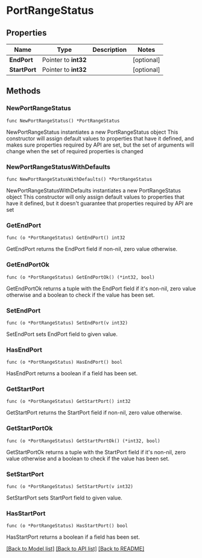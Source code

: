 # PortRangeStatus

## Properties

Name | Type | Description | Notes
------------ | ------------- | ------------- | -------------
**EndPort** | Pointer to **int32** |  | [optional] 
**StartPort** | Pointer to **int32** |  | [optional] 

## Methods

### NewPortRangeStatus

`func NewPortRangeStatus() *PortRangeStatus`

NewPortRangeStatus instantiates a new PortRangeStatus object
This constructor will assign default values to properties that have it defined,
and makes sure properties required by API are set, but the set of arguments
will change when the set of required properties is changed

### NewPortRangeStatusWithDefaults

`func NewPortRangeStatusWithDefaults() *PortRangeStatus`

NewPortRangeStatusWithDefaults instantiates a new PortRangeStatus object
This constructor will only assign default values to properties that have it defined,
but it doesn't guarantee that properties required by API are set

### GetEndPort

`func (o *PortRangeStatus) GetEndPort() int32`

GetEndPort returns the EndPort field if non-nil, zero value otherwise.

### GetEndPortOk

`func (o *PortRangeStatus) GetEndPortOk() (*int32, bool)`

GetEndPortOk returns a tuple with the EndPort field if it's non-nil, zero value otherwise
and a boolean to check if the value has been set.

### SetEndPort

`func (o *PortRangeStatus) SetEndPort(v int32)`

SetEndPort sets EndPort field to given value.

### HasEndPort

`func (o *PortRangeStatus) HasEndPort() bool`

HasEndPort returns a boolean if a field has been set.

### GetStartPort

`func (o *PortRangeStatus) GetStartPort() int32`

GetStartPort returns the StartPort field if non-nil, zero value otherwise.

### GetStartPortOk

`func (o *PortRangeStatus) GetStartPortOk() (*int32, bool)`

GetStartPortOk returns a tuple with the StartPort field if it's non-nil, zero value otherwise
and a boolean to check if the value has been set.

### SetStartPort

`func (o *PortRangeStatus) SetStartPort(v int32)`

SetStartPort sets StartPort field to given value.

### HasStartPort

`func (o *PortRangeStatus) HasStartPort() bool`

HasStartPort returns a boolean if a field has been set.


[[Back to Model list]](../README.md#documentation-for-models) [[Back to API list]](../README.md#documentation-for-api-endpoints) [[Back to README]](../README.md)


